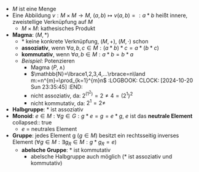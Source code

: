 - $M$ ist eine Menge
- Eine Abbildung $v:M\times M\rightarrow M$, $(a,b)\mapsto v(a,b)=:a\ast b$ heißt innere, zweistellige Verknüpfung auf $M$
	- $M\times M$: kathesisches Produkt
- **Magma**: $(M,\ast)$
	- $\ast$ keine konkrete Verknüpfung, $(M,+)$, $(M,\cdot)$ schon
	- **assoziativ**, wenn $\forall a,b,c\in M:(a\ast b)\ast c=a\ast(b\ast c)$
	- **kommutativ**, wenn $\forall a,b\in M:a\ast b=b\ast a$
	- *Beispiel*: Potenzieren
		- Magma $(P,\land)$
		- $\mathbb{N}=\lbrace1,2,3,4,...\rbrace=n\land m:=n^{m}=\prod_{k=1}^{m}n$
		  :LOGBOOK:
		  CLOCK: [2024-10-20 Sun 23:35:45]
		  :END:
		- nicht assoziativ, da: $2^{(1^2)}=2\neq4=(2^1)^2$
		- nicht kommutativ, da: $2^1=2\neq$
- **Halbgruppe**: $\ast$ ist assoziativ
- **Monoid**: $e\in M:\forall g\in G:g\ast e=g=e\ast g$, $e$ ist das **neutrale Element**
  collapsed:: true
	- $e$ = neutrales Element
- **Gruppe**: jedes Element g ($g\in M$) besitzt ein rechtsseitig inverses Element ($\forall g\in M:\exists g_{R}\in M:g\ast g_{R}=e$)
	- **abelsche Gruppe**: $\ast$ ist kommutativ
		- abelsche Halbgruppe auch möglich ($\ast$ ist assoziativ und kommutativ)